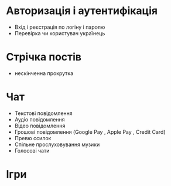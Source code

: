 # Авторизація і аутентифікація
- Вхід і реєстрація по логіну і паролю
- Перевірка чи користувач українець
# Стрічка постів
- нескінченна прокрутка 
# Чат
- Текстові повідомлення
- Аудіо повідомлення
- Відео повідомлення
- Грошові повідомлення (Google Pay , Apple Pay , Credit Card)
- Превю ссилок
- Спільне прослуховування музики
- Голосові чати
# Ігри
